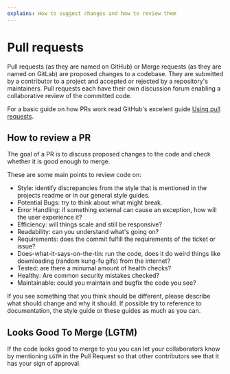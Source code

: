 ```yaml
---
explains: How to suggest changes and how to review them
---
```


# Pull requests

Pull requests (as they are named on GitHub) or Merge requests (as they are named on GitLab) are proposed changes to a codebase. They are submitted by a contributor to a project and accepted or rejected by a repository's maintainers. Pull requests each have their own discussion forum enabling a collaborative review of the committed code.

For a basic guide on how PRs work read GitHub's excelent guide [Using pull requests](https://help.github.com/articles/using-pull-requests/).

## How to review a PR

The goal of a PR is to discuss proposed changes to the code and check whether it is good enough to merge.

These are some main points to review code on:

- Style: identify discrepancies from the style that is mentioned in the projects readme or in our general style guides.
- Potential Bugs: try to think about what might break.
- Error Handling: if something external can cause an exception, how will the user experience it?
- Efficiency: will things scale and still be responsive?
- Readability: can you understand what's going on?
- Requirements: does the commit fulfill the requirements of the ticket or issue?
- Does-what-it-says-on-the-tin: run the code, does it do weird things like downloading (random kung-fu gifs) from the internet?
- Tested: are there a minumal amount of health checks?
- Healthy: Are common security mistakes checked?
- Maintainable: could you maintain and bugfix the code you see?

If you see something that you think should be different, please describe what should change and why it should. If possible try to reference to documentation, the style guide or these guides as much as you can.

## Looks Good To Merge (LGTM)

If the code looks good to merge to you you can let your collaborators know by mentioning `LGTM` in the Pull Request so that other contributors see that it has your sign of approval.
